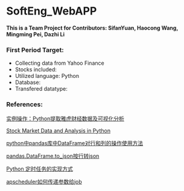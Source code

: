 # SoftEng_WebAPP
**This is a Team Project for Contributors: SifanYuan, Haocong Wang, Mingming Pei, Dazhi Li**

### First Period Target:
- Collecting data from Yahoo Finance
- Stocks included:
- Utilized language: Python
- Database:
- Transfered datatype:

### References:
[实例操作：Python提取雅虎财经数据及可视化分析](https://blog.csdn.net/Hellolijunshy/article/details/82527643)

[Stock Market Data and Analysis in Python](https://blog.quantinsti.com/stock-market-data-analysis-python/)

[python中pandas库中DataFrame对行和列的操作使用方法](https://blog.csdn.net/xiaodongxiexie/article/details/53108959)

[pandas.DataFrame.to_json按行转json](https://blog.csdn.net/huanbia/article/details/72674832)

[Python 定时任务的实现方式](https://lz5z.com/Python%E5%AE%9A%E6%97%B6%E4%BB%BB%E5%8A%A1%E7%9A%84%E5%AE%9E%E7%8E%B0%E6%96%B9%E5%BC%8F/)

[apscheduler如何传递参数给job](https://blog.csdn.net/wyongqing/article/details/46738405)
